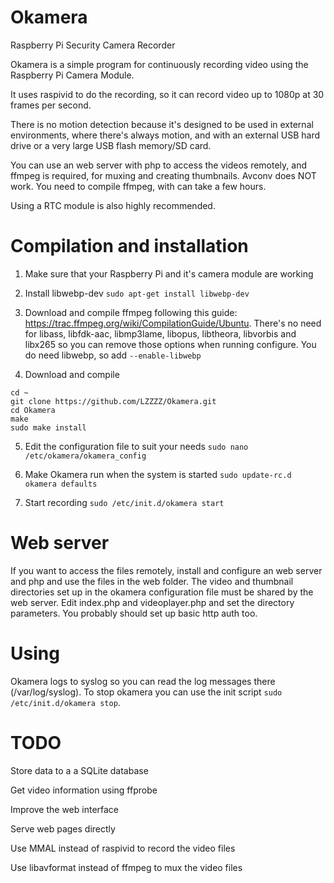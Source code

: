 # Okamera

Raspberry Pi Security Camera Recorder

Okamera is a simple program for continuously recording video using the Raspberry Pi Camera Module.

It uses raspivid to do the recording, so it can record video up to 1080p at 30 frames per second.

There is no motion detection because it's designed to be used in external environments, where there's always motion, and with an external USB hard drive or a very large USB flash memory/SD card.

You can use an web server with php to access the videos remotely, and ffmpeg is required, for muxing and creating thumbnails. Avconv does NOT work. You need to compile ffmpeg, with can take a few hours.

Using a RTC module is also highly recommended.


# Compilation and installation

1. Make sure that your Raspberry Pi and it's camera module are working

2. Install libwebp-dev
  `sudo apt-get install libwebp-dev`

3. Download and compile ffmpeg following this guide: https://trac.ffmpeg.org/wiki/CompilationGuide/Ubuntu. There's no need for libass, libfdk-aac, libmp3lame, libopus, libtheora, libvorbis and libx265 so you can remove those options when running configure. You do need libwebp, so add `--enable-libwebp`

4. Download and compile
  ```
  cd ~
  git clone https://github.com/LZZZZ/Okamera.git
  cd Okamera
  make
  sudo make install
  ```

5. Edit the configuration file to suit your needs
  `sudo nano /etc/okamera/okamera_config`

6. Make Okamera run when the system is started
  `sudo update-rc.d okamera defaults`

7. Start recording
  `sudo /etc/init.d/okamera start`


# Web server

If you want to access the files remotely, install and configure an web server and php and use the files in the web folder. 
The video and thumbnail directories set up in the okamera configuration file must be shared by the web server. 
Edit index.php and videoplayer.php and set the directory parameters. You probably should set up basic http auth too.


# Using

Okamera logs to syslog so you can read the log messages there (/var/log/syslog).
To stop okamera you can use the init script `sudo /etc/init.d/okamera stop`.


# TODO

Store data to a a SQLite database

Get video information using ffprobe

Improve the web interface

Serve web pages directly

Use MMAL instead of raspivid to record the video files

Use libavformat instead of ffmpeg to mux the video files
